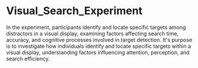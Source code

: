 # Visual_Search_Experiment
In the experiment, participants identify and locate specific targets among distractors in a visual display, examining factors affecting search time, accuracy, and cognitive processes involved in target detection.
It's purpose is to investigate how individuals identify and locate specific targets within a visual display, understanding factors influencing attention, perception, and search efficiency.
